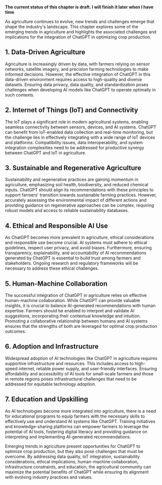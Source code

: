 **The current status of this chapter is draft. I will finish it later when I have time**

As agriculture continues to evolve, new trends and challenges emerge that shape the industry's landscape. This chapter explores some of the emerging trends in agriculture and highlights the associated challenges and implications for the integration of ChatGPT in optimizing crop production.

**1. Data-Driven Agriculture**
------------------------------

Agriculture is increasingly driven by data, with farmers relying on sensor networks, satellite imagery, and precision farming technologies to make informed decisions. However, the effective integration of ChatGPT in this data-driven environment requires access to high-quality and diverse datasets. Ensuring data privacy, data quality, and standardization poses challenges when developing AI models like ChatGPT to operate optimally in such contexts.

**2. Internet of Things (IoT) and Connectivity**
------------------------------------------------

The IoT plays a significant role in modern agricultural systems, enabling seamless connectivity between sensors, devices, and AI systems. ChatGPT can benefit from IoT-enabled data collection and real-time monitoring, but the challenge lies in effectively integrating with a wide range of IoT devices and platforms. Compatibility issues, data interoperability, and system integration complexities need to be addressed for productive synergy between ChatGPT and IoT in agriculture.

**3. Sustainable and Regenerative Agriculture**
-----------------------------------------------

Sustainability and regenerative practices are gaining momentum in agriculture, emphasizing soil health, biodiversity, and reduced chemical inputs. ChatGPT should align its recommendations with these principles to support farmers' transition towards sustainable farming practices. However, accurately assessing the environmental impact of different actions and providing guidance on regenerative approaches can be complex, requiring robust models and access to reliable sustainability databases.

**4. Ethical and Responsible AI Use**
-------------------------------------

As ChatGPT becomes more prevalent in agriculture, ethical considerations and responsible use become crucial. AI systems must adhere to ethical guidelines, respect user privacy, and avoid biases. Furthermore, ensuring transparency, explainability, and accountability of AI recommendations generated by ChatGPT is essential to build trust among farmers and stakeholders. Ongoing research and regulatory frameworks will be necessary to address these ethical challenges.

**5. Human-Machine Collaboration**
----------------------------------

The successful integration of ChatGPT in agriculture relies on effective human-machine collaboration. While ChatGPT can provide valuable insights, it is crucial to balance AI-generated recommendations with human expertise. Farmers should be enabled to interpret and validate AI suggestions, incorporating their contextual knowledge and intuition. Promoting a collaborative relationship between humans and AI systems ensures that the strengths of both are leveraged for optimal crop production outcomes.

**6. Adoption and Infrastructure**
----------------------------------

Widespread adoption of AI technologies like ChatGPT in agriculture requires supportive infrastructure and resources. This includes access to high-speed internet, reliable power supply, and user-friendly interfaces. Ensuring affordability and accessibility of AI tools for small-scale farmers and those in remote regions poses infrastructural challenges that need to be addressed for equitable technology adoption.

**7. Education and Upskilling**
-------------------------------

As AI technologies become more integrated into agriculture, there is a need for educational programs to equip farmers with the necessary skills to effectively use and understand AI systems like ChatGPT. Training initiatives and knowledge-sharing platforms can empower farmers to leverage the potential of AI tools, fostering digital literacy and providing guidance on interpreting and implementing AI-generated recommendations.

Emerging trends in agriculture present opportunities for ChatGPT to optimize crop production, but they also pose challenges that must be overcome. By addressing data quality, IoT integration, sustainability considerations, ethical implications, human-machine collaboration, infrastructure constraints, and education, the agricultural community can maximize the potential benefits of ChatGPT while ensuring its alignment with evolving industry practices and values.
